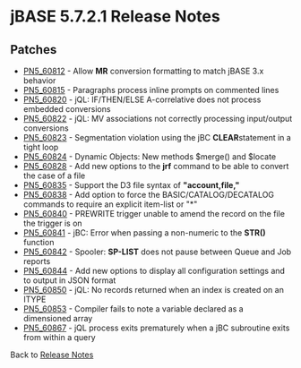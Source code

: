 # jBASE 5.7.2.1 Release Notes

<PageHeader />

## Patches

- [PN5\_60812](./../pn5_60812/README.md) - Allow **MR** conversion formatting to match jBASE 3.x behavior
- [PN5\_60815](./../pn5_60815/README.md) - Paragraphs process inline prompts on commented lines
- [PN5\_60820](./../pn5_60820/README.md) - jQL: IF/THEN/ELSE A-correlative does not process embedded conversions
- [PN5\_60822](./../pn5_60822/README.md) - jQL: MV associations not correctly processing input/output conversions
- [PN5\_60823](./../pn5_60823/README.md) - Segmentation violation using the jBC **CLEAR**statement in a tight loop
- [PN5\_60824](./../pn5_60824/README.md) - Dynamic Objects: New methods $merge() and $locate
- [PN5\_60828](./../pn5_60826/README.md) - Add new options to the **jrf** command to be able to convert the case of a file
- [PN5\_60835](./../pn5_60835/README.md) - Support the D3 file syntax of **"account,file,"**
- [PN5\_60838](./../pn5_60838/README.md) - Add option to force the BASIC/CATALOG/DECATALOG commands to require an explicit item-list or "\*"
- [PN5\_60840](./../pn5_60840/README.md) - PREWRITE trigger unable to amend the record on the file the trigger is on
- [PN5\_60841](./../pn5_60841/README.md) - jBC: Error when passing a non-numeric to the **STR()** function
- [PN5\_60842](./../pn5_60842/README.md) - Spooler: **SP-LIST** does not pause between Queue and Job reports
- [PN5\_60844](./../pn5_60844/README.md) - Add new options to display all configuration settings and to output in JSON format
- [PN5\_60850](./../pn5_60850/README.md) - jQL: No records returned when an index is created on an ITYPE
- [PN5\_60853](./../pn5_60853/README.md) - Compiler fails to note a variable declared as a dimensioned array
- [PN5\_60867](./../pn5_60867/README.md) - jQL process exits prematurely when a jBC subroutine exits from within a query

Back to [Release Notes](./../../releasenotes/../README.md)

<PageFooter />

